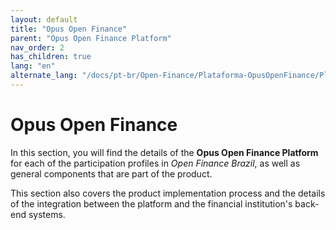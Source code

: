 ```yaml
---
layout: default
title: "Opus Open Finance"
parent: "Opus Open Finance Platform"
nav_order: 2
has_children: true
lang: "en"
alternate_lang: "/docs/pt-br/Open-Finance/Plataforma-OpusOpenFinance/PlataformaOOF/"
---
```


# Opus Open Finance

In this section, you will find the details of the **Opus Open Finance Platform** for each of the participation profiles in *Open Finance Brazil*, as well as general components that are part of the product.

This section also covers the product implementation process and the details of the integration between the platform and the financial institution's back-end systems.
